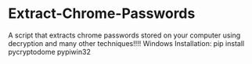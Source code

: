 # Extract-Chrome-Passwords

A script that extracts chrome passwords stored on your computer using decryption and many other techniques!!!!
Windows Installation:
pip install pycryptodome pypiwin32

